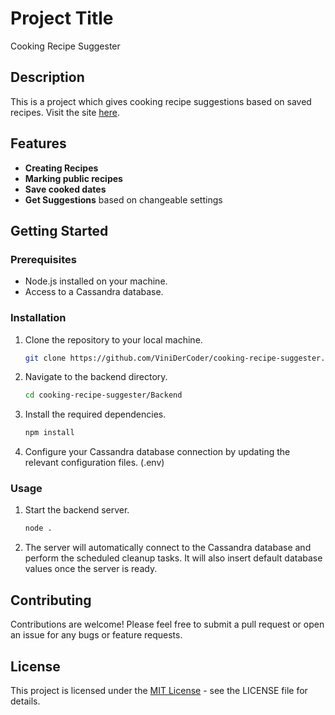 # Project Title

Cooking Recipe Suggester

## Description

This is a project which gives cooking recipe suggestions based on saved recipes.
Visit the site [here](https://vinidercoder.github.io/cooking-recipe-suggester/#/).

## Features

- **Creating Recipes**
- **Marking public recipes**
- **Save cooked dates**
- **Get Suggestions** based on changeable settings

## Getting Started

### Prerequisites

- Node.js installed on your machine.
- Access to a Cassandra database.

### Installation

1. Clone the repository to your local machine.
   ```bash
   git clone https://github.com/ViniDerCoder/cooking-recipe-suggester.git
   ```
2. Navigate to the backend directory.
   ```bash
   cd cooking-recipe-suggester/Backend
   ```
3. Install the required dependencies.
   ```bash
   npm install
   ```
4. Configure your Cassandra database connection by updating the relevant configuration files. (.env)

### Usage

1. Start the backend server.
   ```bash
   node .
   ```
2. The server will automatically connect to the Cassandra database and perform the scheduled cleanup tasks. It will also insert default database values once the server is ready.

## Contributing

Contributions are welcome! Please feel free to submit a pull request or open an issue for any bugs or feature requests.

## License

This project is licensed under the [MIT License](LICENSE.md) - see the LICENSE file for details.
